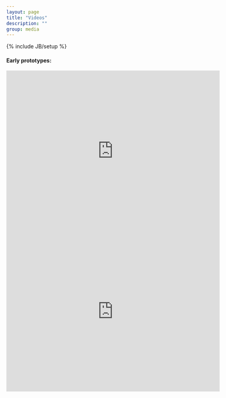 ```yaml
---
layout: page
title: "Videos"
description: ""
group: media
---
```

{% include JB/setup %}

#### Early prototypes:

<iframe width="560" height="420" src="http://www.youtube.com/embed/X_TBfkxpgTk" frameborder="0">  </iframe>
<iframe width="560" height="420" src="http://www.youtube.com/embed/9T4FQl29_9M" frameborder="0">  </iframe>
